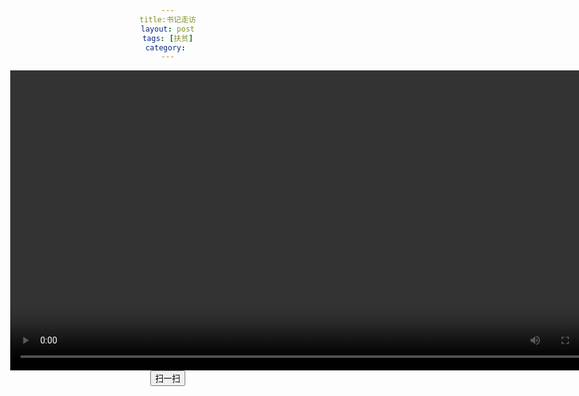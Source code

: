 ```yaml
---
title:书记走访
layout: post
tags: [扶贫]
category: 
---
```


<!DOCTYPE html>
<head>
    <title>HTML5 GetUserMedia Demo</title>
    <meta charset="utf-8">
    <meta name="viewport" content="width=device-width, initial-scale=1.0, maximum-scale=1.0" />
    <style>
    	body {
    		text-align: center;
    		margin: 0;
    	}
    	.hide {
    		display: none;
    	}
    	.toast {
    		position: fixed;
    		bottom: 150px;
    		left: 50%;
    		background: rgba(35,35,35,0.8);
    		color: #fff;
    		padding: 5px 15px;
    		transform: translate(-50%, 50%);
    		border-radius: 5px;
    	}
    	video {
    		width: 100vw;
    	}
    </style>
</head>
<body>
<video autoplay="autoplay"></video>
<canvas id="canvas1" height="320px" class="hide"></canvas>
<img class="hide" src="" alt="" id="img" />
<div></div>
<span class="toast hide" id="toast">
	
</span>
<button id="scan">扫一扫</button>
<script src="http://www.jq22.com/demo/jQueryQrcode201709202327/analyticCode.js" type="text/javascript" charset="utf-8"></script>
<script src="http://www.jq22.com/demo/jQueryQrcode201709202327/llqrcode.js" type="text/javascript" charset="utf-8"></script>
<script type="text/javascript">
    var video = document.querySelector('video');
    var audio, audioType;

    var canvas1 = document.getElementById('canvas1');
    var context1 = canvas1.getContext('2d');
    var stream;
    
    // 兼容不同浏览器内核
    // 老的浏览器可能根本没有实现 mediaDevices，所以我们可以先设置一个空的对象
	if (navigator.mediaDevices === undefined) {
	  navigator.mediaDevices = {};
	}
	
	// 一些浏览器部分支持 mediaDevices。我们不能直接给对象设置 getUserMedia 
	// 因为这样可能会覆盖已有的属性。这里我们只会在没有getUserMedia属性的时候添加它。
	if (navigator.mediaDevices.getUserMedia === undefined) {
	  navigator.mediaDevices.getUserMedia = function(constraints) {
	
	    // 首先，如果有getUserMedia的话，就获得它
	    var getUserMedia = navigator.webkitGetUserMedia || navigator.mozGetUserMedia;
	
	    // 一些浏览器根本没实现它 - 那么就返回一个error到promise的reject来保持一个统一的接口
	    if (!getUserMedia) {
	      	return Promise.reject(new Error('getUserMedia is not implemented in this browser'));
	    }
	
	    // 否则，为老的navigator.getUserMedia方法包裹一个Promise
	    return new Promise(function(resolve, reject) {
	      	getUserMedia.call(navigator, constraints, resolve, reject);
	    });
	  }
	}

    window.URL = window.URL || window.webkitURL || window.mozURL || window.msURL;

	var exArray = [];
    navigator.mediaDevices.enumerateDevices()
    .then(function(sourceInfos) {
        for (var i = 0; i != sourceInfos.length; ++i) {
            var sourceInfo = sourceInfos[i];
            //这里会遍历audio,video，所以要加以区分
            if (sourceInfo.kind === 'video') {
                exArray.push(sourceInfo.deviceId);
            }
        }
    })
	.catch(function(err) {
	  	alert(err.name + ": " + err.message);
	});

    function getMedia() {
        if (navigator.mediaDevices.getUserMedia) {
            navigator.mediaDevices.getUserMedia({
            	audio: false,
            	video: {
        			facingMode: { exact: "environment" }
        		}
            }).then(function(stream) {
			  	successFunc(stream)
			})
			.catch(function(err) {
			  	errorFunc(err)
			});
        }
        else {
            alert('Native device media streaming (getUserMedia) not supported in this browser.');
        }
    }
    // 初始就加载摄像头，不加定时会出现显示的前置摄像头（大概因为打开摄像头也要时间）
    /*setTimeout(function() {
		getMedia();
    }, 500);*/
	
    function successFunc(stream) {
        //alert('Succeed to get media!');
        if (video.mozSrcObject !== undefined) {
            //Firefox中，video.mozSrcObject最初为null，而不是未定义的，我们可以靠这个来检测Firefox的支持
            video.mozSrcObject = stream;
        }
        else {
            video.src = window.URL && window.URL.createObjectURL(stream) || stream;
        }
    }
    function errorFunc(e) {
        alert('Error！'+e);
    }

	var getImgTiming = null;
    // 将视频帧绘制到Canvas对象上,Canvas每60ms切换帧，形成肉眼视频效果
    function drawVideoAtCanvas(video,context) {
        window.setInterval(function () {
            context.drawImage(video, 0, 0,240,320);
        }, 3000);
        // 定时进行图片转换成二维码
        getImgTiming = window.setInterval(function () {
            getImg();
        }, 1000);
    }

    // vedio播放时触发，绘制vedio帧图像到canvas
	video.addEventListener('play', function () {
	    drawVideoAtCanvas(video, context1);
	}, false);
    
    // 转化图片
    function getImg() {
    	var dataURL = canvas1.toDataURL("image/png");
    	// 加载文件
    	document.getElementById('img').src = dataURL;
    	getUrl(document.getElementById('img'), 'img-url');
    }

    // 获取二维码地址
    function getUrl(e,param){
        analyticCode.getUrl(param,e,function(text,imgSrc){
        	// 判断是否解析成功
        	if (text == 'error decoding QR Code') {
        		document.getElementById('toast').innerHTML = '请对准二维码';
        		document.getElementById('toast').classList.remove('hide');
        	} else {
        		document.getElementById('toast').innerHTML = '识别成功';
        		document.getElementById('toast').classList.remove('hide');
        		// 如果成功，请求接口、取消定时解析图片
        		setTimeout(function () {
        			document.getElementById('toast').classList.add('hide');
        			clearInterval(getImgTiming);
        		}, 3000);
	            e.nextElementSibling.innerHTML = text;
	            e.previousElementSibling.src = imgSrc;
        	}
        });
    }
    
    // 点击扫一扫
    document.getElementById('scan').onclick = function() {
    	getMedia();
    };
</script>
</body>
